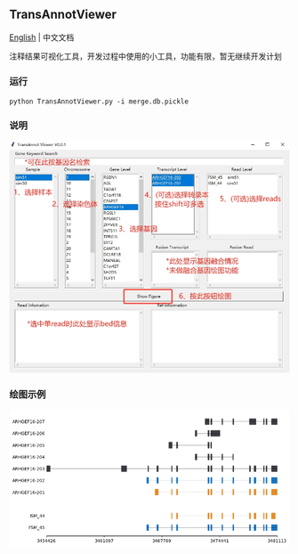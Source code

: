 ## TransAnnotViewer

[English](https://github.com/captorr/TransAnnot/blob/master/TransAnnotViewer/readme.md) | 中文文档

注释结果可视化工具，开发过程中使用的小工具，功能有限，暂无继续开发计划

### 运行

	python TransAnnotViewer.py -i merge.db.pickle

### 说明

![](https://github.com/captorr/TransAnnot/raw/master/static/transannotviewer2.png)

### 绘图示例

![transannotviewer](https://github.com/captorr/TransAnnot/raw/master/static/ARH.png)
